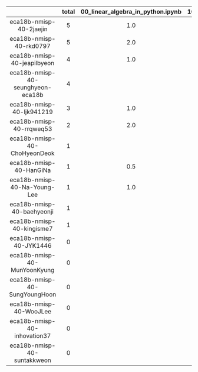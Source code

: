 |    |   total  |  00_linear_algebra_in_python.ipynb  |  10_vector_addition_subtraction.ipynb  |  20_vector_dot_cross_product.ipynb  |  30_3D_line_plane.ipynb  |
|:--:|:----:|:----:|:----:|:----:|:----:|
| eca18b-nmisp-40-2jaejin | 5 | 1.0 | 2.0 | 1.5 | 0.5  |
| eca18b-nmisp-40-rkd0797 | 5 | 2.0 | 1.0 | 1.0 | 1.0  |
| eca18b-nmisp-40-jeapilbyeon | 4 | 1.0 | 1.0 | 1.0 | 1.0  |
| eca18b-nmisp-40-seunghyeon-eca18b | 4 |  | 2.0 | 1.0 | 1.0  |
| eca18b-nmisp-40-ljk941219 | 3 | 1.0 |  | 1.0 | 1.0  |
| eca18b-nmisp-40-rrqweq53 | 2 | 2.0 |  |  |   |
| eca18b-nmisp-40-ChoHyeonDeok | 1 |  |  | 1.0 |   |
| eca18b-nmisp-40-HanGiNa | 1 | 0.5 |  | 0.5 |   |
| eca18b-nmisp-40-Na-Young-Lee | 1 | 1.0 |  |  |   |
| eca18b-nmisp-40-baehyeonji | 1 |  | 0.5 | 0.5 |   |
| eca18b-nmisp-40-kingisme7 | 1 |  | 0.5 | 0.5 |   |
| eca18b-nmisp-40-JYK1446 | 0 |  |  |  |   |
| eca18b-nmisp-40-MunYoonKyung | 0 |  |  |  |   |
| eca18b-nmisp-40-SungYoungHoon | 0 |  |  |  |   |
| eca18b-nmisp-40-WooJLee | 0 |  |  |  |   |
| eca18b-nmisp-40-inhovation37 | 0 |  |  |  |   |
| eca18b-nmisp-40-suntakkweon | 0 |  |  |  |   |
